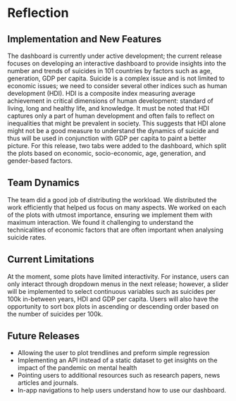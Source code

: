 # Reflection

## Implementation and New Features

The dashboard is currently under active development; the current release focuses on developing an interactive dashboard to provide insights into the number and trends of suicides in 101 countries by factors such as age, generation, GDP per capita. Suicide is a complex issue and is not limited to economic issues; we need to consider several other indices such as human development (HDI). HDI is a composite index measuring average achievement in critical dimensions of human development: standard of living, long and healthy life, and knowledge. It must be noted that HDI captures only a part of human development and often fails to reflect on inequalities that might be prevalent in society. This suggests that HDI alone might not be a good measure to understand the dynamics of suicide and thus will be used in conjunction with GDP per capita to paint a better picture. For this release, two tabs were added to the dashboard, which split the plots based on economic, socio-economic, age, generation, and gender-based factors. 

##  Team Dynamics
The team did a good job of distributing the workload. We distributed the work efficiently that helped us focus on many aspects. We worked on each of the plots with utmost importance, ensuring we implement them with maximum interaction. We found it challenging to understand the technicalities of economic factors that are often important when analysing suicide rates.

## Current Limitations

At the moment, some plots have limited interactivity. For instance, users can only interact through dropdown menus in the next release; however, a slider will be implemented to select continuous variables such as suicides per 100k in-between years, HDI and GDP per capita. Users will also have the opportunity to sort box plots in ascending or descending order based on the number of suicides per 100k. 

## Future Releases
- Allowing the user to plot trendlines and preform simple regression
- Implementing an API instead of a static dataset to get insights on the impact of the pandemic on mental health
- Pointing users to additional resources such as research papers, news articles and journals.
- In-app navigations to help users understand how to use our dashboard. 